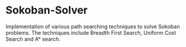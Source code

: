 # Sokoban-Solver
Implementation of various path searching techniques to solve Sokoban problems. The techniques include Breadth First Search, Uniform Cost Search and A* search.
